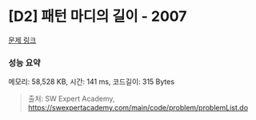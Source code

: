 # [D2] 패턴 마디의 길이 - 2007 

[문제 링크](https://swexpertacademy.com/main/code/problem/problemDetail.do?contestProbId=AV5P1kNKAl8DFAUq) 

### 성능 요약

메모리: 58,528 KB, 시간: 141 ms, 코드길이: 315 Bytes



> 출처: SW Expert Academy, https://swexpertacademy.com/main/code/problem/problemList.do